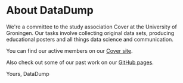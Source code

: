# About DataDump

We're a committee to the study association Cover at the University of Groningen.
Our tasks involve collecting original data sets, producing educational posters and all things data science and communication.

You can find our active members on our [Cover site](https://svcover.nl/committees?commissie=datadump).

Also check out some of our past work on our [GitHub pages](https://datadumpcover.github.io/website/posters.html).

Yours,
DataDump
